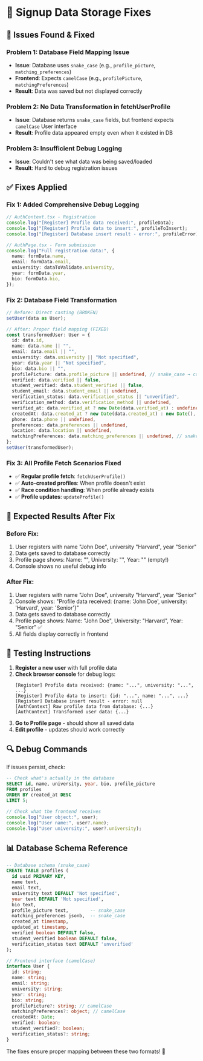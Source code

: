 # 🔧 Signup Data Storage Fixes

## 🚨 **Issues Found & Fixed**

### **Problem 1: Database Field Mapping Issue**

- **Issue**: Database uses `snake_case` (e.g., `profile_picture`, `matching_preferences`)
- **Frontend**: Expects `camelCase` (e.g., `profilePicture`, `matchingPreferences`)
- **Result**: Data was saved but not displayed correctly

### **Problem 2: No Data Transformation in fetchUserProfile**

- **Issue**: Database returns `snake_case` fields, but frontend expects `camelCase` User interface
- **Result**: Profile data appeared empty even when it existed in DB

### **Problem 3: Insufficient Debug Logging**

- **Issue**: Couldn't see what data was being saved/loaded
- **Result**: Hard to debug registration issues

## ✅ **Fixes Applied**

### **Fix 1: Added Comprehensive Debug Logging**

```typescript
// AuthContext.tsx - Registration
console.log("[Register] Profile data received:", profileData);
console.log("[Register] Profile data to insert:", profileToInsert);
console.log("[Register] Database insert result - error:", profileError);

// AuthPage.tsx - Form submission
console.log("Full registration data:", {
  name: formData.name,
  email: formData.email,
  university: dataToValidate.university,
  year: formData.year,
  bio: formData.bio,
});
```

### **Fix 2: Database Field Transformation**

```typescript
// Before: Direct casting (BROKEN)
setUser(data as User);

// After: Proper field mapping (FIXED)
const transformedUser: User = {
  id: data.id,
  name: data.name || "",
  email: data.email || "",
  university: data.university || "Not specified",
  year: data.year || "Not specified",
  bio: data.bio || "",
  profilePicture: data.profile_picture || undefined, // snake_case → camelCase
  verified: data.verified || false,
  student_verified: data.student_verified || false,
  student_email: data.student_email || undefined,
  verification_status: data.verification_status || "unverified",
  verification_method: data.verification_method || undefined,
  verified_at: data.verified_at ? new Date(data.verified_at) : undefined,
  createdAt: data.created_at ? new Date(data.created_at) : new Date(),
  phone: data.phone || undefined,
  preferences: data.preferences || undefined,
  location: data.location || undefined,
  matchingPreferences: data.matching_preferences || undefined, // snake_case → camelCase
};
setUser(transformedUser);
```

### **Fix 3: All Profile Fetch Scenarios Fixed**

- ✅ **Regular profile fetch**: `fetchUserProfile()`
- ✅ **Auto-created profiles**: When profile doesn't exist
- ✅ **Race condition handling**: When profile already exists
- ✅ **Profile updates**: `updateProfile()`

## 🎯 **Expected Results After Fix**

### **Before Fix:**

1. User registers with name "John Doe", university "Harvard", year "Senior"
2. Data gets saved to database correctly
3. Profile page shows: Name: "", University: "", Year: "" (empty!)
4. Console shows no useful debug info

### **After Fix:**

1. User registers with name "John Doe", university "Harvard", year "Senior"
2. Console shows: "Profile data received: {name: 'John Doe', university: 'Harvard', year: 'Senior'}"
3. Data gets saved to database correctly
4. Profile page shows: Name: "John Doe", University: "Harvard", Year: "Senior" ✅
5. All fields display correctly in frontend

## 🧪 **Testing Instructions**

1. **Register a new user** with full profile data
2. **Check browser console** for debug logs:
   ```
   [Register] Profile data received: {name: "...", university: "...", ...}
   [Register] Profile data to insert: {id: "...", name: "...", ...}
   [Register] Database insert result - error: null
   [AuthContext] Raw profile data from database: {...}
   [AuthContext] Transformed user data: {...}
   ```
3. **Go to Profile page** - should show all saved data
4. **Edit profile** - updates should work correctly

## 🔍 **Debug Commands**

If issues persist, check:

```sql
-- Check what's actually in the database
SELECT id, name, university, year, bio, profile_picture
FROM profiles
ORDER BY created_at DESC
LIMIT 5;
```

```javascript
// Check what the frontend receives
console.log("User object:", user);
console.log("User name:", user?.name);
console.log("User university:", user?.university);
```

## 📊 **Database Schema Reference**

```sql
-- Database schema (snake_case)
CREATE TABLE profiles (
  id uuid PRIMARY KEY,
  name text,
  email text,
  university text DEFAULT 'Not specified',
  year text DEFAULT 'Not specified',
  bio text,
  profile_picture text,        -- snake_case
  matching_preferences jsonb,  -- snake_case
  created_at timestamp,
  updated_at timestamp,
  verified boolean DEFAULT false,
  student_verified boolean DEFAULT false,
  verification_status text DEFAULT 'unverified'
);
```

```typescript
// Frontend interface (camelCase)
interface User {
  id: string;
  name: string;
  email: string;
  university: string;
  year: string;
  bio: string;
  profilePicture?: string; // camelCase
  matchingPreferences?: object; // camelCase
  createdAt: Date;
  verified: boolean;
  student_verified?: boolean;
  verification_status?: string;
}
```

The fixes ensure proper mapping between these two formats! 🎉

